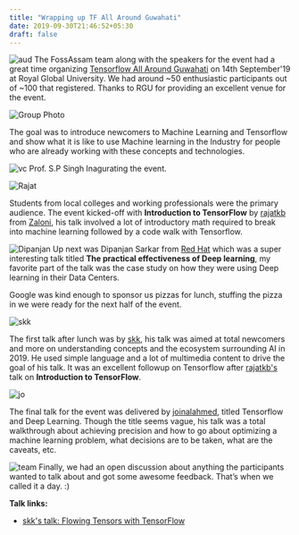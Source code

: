 ```yaml
---
title: "Wrapping up TF All Around Guwahati"
date: 2019-09-30T21:46:52+05:30
draft: false
---
```


![aud](/tfrgu/aud.jpg)
The FossAssam team along with the speakers for the event had a great time organizing [Tensorflow All Around Guwahati](/post/tf-ghy/) on 14th September'19 at Royal Global University. We had around ~50 enthusiastic participants out of ~100 that registered. Thanks to RGU for providing an excellent venue for the event.


![Group Photo](/tfrgu/tf-gp.jpg)

The goal was to introduce newcomers to Machine Learning and Tensorflow and show what it is like to use Machine learning in the Industry for people who are already working with these concepts and technologies.

![vc](/tfrgu/vc.jpg)
Prof. S.P Singh Inagurating the event.


![Rajat](/tfrgu/rj.jpg)

Students from local colleges and working professionals were the primary audience. The event kicked-off with **Introduction to TensorFlow** by [rajatkb](https://github.com/rajatkb) from [Zaloni](https://www.zaloni.com/), his talk involved a lot of introductory math required to break into machine learning followed by a code walk with Tensorflow.

![Dipanjan](/tfrgu/dp.jpg)
Up next was Dipanjan Sarkar from [Red Hat](https://www.redhat.com/en) which was a super interesting talk titled **The practical effectiveness of Deep learning**, my favorite part of the talk was the case study on how they were using Deep learning in their Data Centers.


Google was kind enough to sponsor us pizzas for lunch, stuffing the pizza in we were ready for the next half of the event.

![skk](/tfrgu/am.jpg)

The first talk after lunch was by [skk](https://github.com/SKKSaikia), his talk was aimed at total newcomers and more on understanding concepts and the ecosystem surrounding AI in 2019. He used simple language and a lot of multimedia content to drive the goal of his talk. It was an excellent followup on Tensorflow after [rajatkb's](https://github.com/rajatkb) talk on **Introduction to TensorFlow**.

![jo](/tfrgu/jo.jpg)

The final talk for the event was delivered by [joinalahmed](https://github.com/joinalahmed), titled Tensorflow and Deep Learning. Though the title seems vague, his talk was a total walkthrough about achieving precision and how to go about optimizing a machine learning problem, what decisions are to be taken, what are the caveats, etc.


![team](/tfrgu/team.jpg)
Finally, we had an open discussion about anything the participants wanted to talk about and got some awesome feedback. That’s when we called it a day. :)


**Talk links:**

- [skk's talk: Flowing Tensors with TensorFlow](https://docs.google.com/presentation/d/1zLmBZc6WKSix8PBIMXHkqxR7g8bODdhc20pBU5-9Dq4/edit?usp=sharing)
